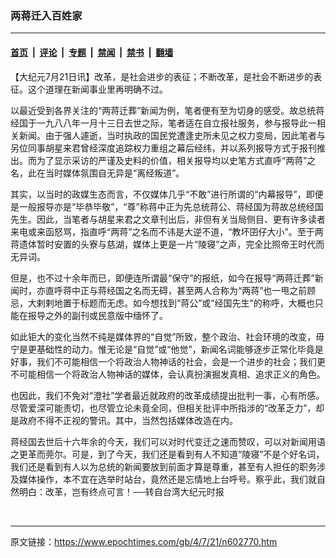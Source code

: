 ### 两蒋迁入百姓家

---

#### [首页](../../../..?n602770) &nbsp;|&nbsp; [评论](../../../../../epoch-comment?n602770) &nbsp;|&nbsp; [专题](../../../../../epoch-special?n602770) &nbsp;|&nbsp; [禁闻](../../../../../epoch-news?n602770) &nbsp;|&nbsp; [禁书](../../../../../books?n602770) &nbsp;|&nbsp; [翻墙](https://github.com/gfw-breaker/nogfw/blob/master/README.md?n602770)


<div class="post_content" id="artbody" itemprop="articleBody">
 <!-- article content begin -->
 <p>
  【大纪元7月21日讯】改革，是社会进步的表征；不断改革，是社会不断进步的表征。这个道理在新闻事业里再明确不过。
 </p>
 <p>
  以最近受到各界关注的“两蒋迁葬”新闻为例，笔者便有至为切身的感受。故总统蒋经国于一九八八年一月十三日去世之际，笔者适在自立报社服务，参与报导此一相关新闻。由于强人遽逝，当时执政的国民党遭逢史所未见之权力变局，因此笔者与另位同事胡星来君曾经深度追踪权力重组之幕后经纬，并以系列报导方式于报刊推出。而为了显示采访的严谨及史料的价值，相关报导均以史笔方式直呼“两蒋”之名，此在当时媒体氛围自无异是“离经叛道”。
 </p>
 <p>
  其实，以当时的政媒生态而言，不仅媒体几乎“不敢”进行所谓的“内幕报导”，即便是一般报导亦是“毕恭毕敬”，“尊”称蒋中正为先总统蒋公、蒋经国为蒋故总统经国先生。因此，当笔者与胡星来君之文章刊出后，非但有关当局侧目、更有许多读者来电或来函怒骂，指直呼“两蒋”之名而不讳是大逆不道，“教坏囝仔大小”。至于两蒋遗体暂时安置的头寮与慈湖，媒体上更是一片“陵寝”之声，完全比照帝王时代而无异词。
 </p>
 <p>
  但是，也不过十余年而已，即便连所谓最“保守”的报纸，如今在报导“两蒋迁葬”新闻时，亦直呼蒋中正与蒋经国之名而无碍，甚至两人合称为“两蒋”也一甩之前顾忌，大剌剌地置于标题而无虑。如今想找到“蒋公”或“经国先生”的称呼，大概也只能在报导之外的副刊或民意版中缅怀了。
 </p>
 <p>
  如此钜大的变化当然不纯是媒体界的“自觉”所致，整个政治、社会环境的改变，毋宁是更基础性的动力。惟无论是“自觉”或“他觉”，新闻名词能够逐步正常化毕竟是好事，我们不可能相信一个将政治人物神话的社会，会是一个进步的社会；我们更不可能相信一个将政治人物神话的媒体，会认真扮演掘发真相、追求正义的角色。
 </p>
 <p>
  也因此，我们不免对“澄社”学者最近就政府的改革成绩提出批判一事，心有所感。尽管爱深可能责切，也尽管立论未竟全同，但相关批评中所指涉的“改革乏力”，却是政府不得不正视的警讯。其中，当然包括媒体改造在内。
 </p>
 <p>
  蒋经国去世后十六年余的今天，我们可以对时代变迁之速而赞叹，可以对新闻用语之更革而莞尔。可是，到了今天，我们还是看到有人不知道“陵寝”不是个好名词，我们还是看到有人以为总统的新闻要放到前面才算是尊重，甚至有人担任的职务涉及媒体操作，本不宜在选举时站台，竟然还是忘情地上台呼号。察乎此，我们就自然明白：改革，岂有终点可言！──转自台湾大纪元时报
 </p>
 <p>
  <font color="#ffffff">
   (http://www.dajiyuan.com)
  </font>
 </p>
 <!-- article content end -->
 <div id="below_article_ad">
 </div>
</div>


---

原文链接：https://www.epochtimes.com/gb/4/7/21/n602770.htm